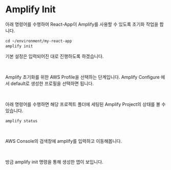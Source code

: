 # Amplify Init

아래 명령어를 수행하여 React-App이 Amplify를 사용할 수 있도록 초기화 작업을 합니다.

```
cd ~/environment/my-react-app
amplify init
```

기본 설정은 입력되어진 대로 진행하도록 하겠습니다.&#x20;

<figure><img src="../.gitbook/assets/스크린샷 2023-04-11 오후 12.18.36.png" alt=""><figcaption></figcaption></figure>

Amplify 초기화를 위한 AWS Profile을 선택하는 단계입니다. Amplify Configure 에서 default로 생성한 프로필을 선택하면 됩니다.

<figure><img src="../.gitbook/assets/스크린샷 2023-04-11 오후 12.20.40.png" alt=""><figcaption></figcaption></figure>

아래 명령어를 수행하면 해당 프로젝트 폴더에 세팅된 Amplify Project의 상태를 볼 수 있습니다.

```
amplify status
```

<figure><img src="../.gitbook/assets/스크린샷 2023-04-11 오후 12.21.37.png" alt=""><figcaption></figcaption></figure>

AWS Console의 검색창에 amplify를 입력하고 이동해봅니다.

<figure><img src="../.gitbook/assets/스크린샷 2023-04-11 오후 12.22.37.png" alt=""><figcaption></figcaption></figure>

방금 amplify init 명령을 통해 생성한 앱이 보입니다.

<figure><img src="../.gitbook/assets/스크린샷 2023-04-11 오후 12.23.06.png" alt=""><figcaption></figcaption></figure>

